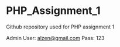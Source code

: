 # PHP_Assignment_1
Github repository used for PHP assignment 1

Admin User: alzen@gmail.com
Pass: 123